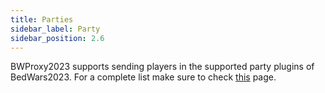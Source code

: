 ```yaml
---
title: Parties
sidebar_label: Party
sidebar_position: 2.6
---
```

BWProxy2023 supports sending players in the supported party plugins of BedWars2023. For a complete list make sure to check [this](/docs/BedWars2023/hooks/parties-hook) page.
